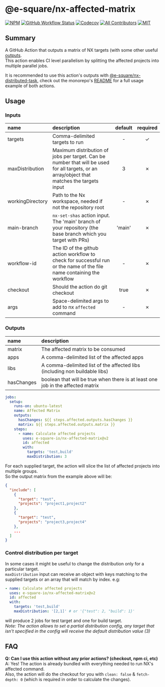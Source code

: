 # @e-square/nx-affected-matrix

[![NPM](https://img.shields.io/github/package-json/v/e-square-io/nx-affected-matrix?&logo=npm&style=flat-square)]()
[![GitHub Workflow Status](https://img.shields.io/github/workflow/status/e-square-io/nx-github-actions/Main%20Workflow/main?event=push&logo=github&style=flat-square)](https://github.com/e-square-io/nx-github-actions/actions/workflows/main.yml)
[![Codecov](https://img.shields.io/codecov/c/github/e-square-io/nx-github-actions?logo=codecov&style=flat-square&token=PVPVUJAD1X)](https://app.codecov.io/gh/e-square-io/nx-github-actions)
[![All Contributors](https://img.shields.io/badge/all_contributors-2-orange.svg?style=flat-square)](https://github.com/e-square-io/nx-github-actions#contributors-)
[![MIT](https://img.shields.io/packagist/l/doctrine/orm.svg?style=flat-square)](https://github.com/e-square-io/nx-github-actions/blob/main/LICENSE)

## Summary

A GitHub Action that outputs a matrix of NX targets (with some other useful [outputs](#outputs).  
This action enables CI level parallelism by splitting the affected projects into multiple parallel jobs.

It is recommended to use this action's outputs with [@e-square/nx-distributed-task](https://github.com/marketplace/actions/nx-distributed-task),
check out the monorepo's [README](https://github.com/e-square-io/nx-github-actions#usage) for a full usage example of both actions.

## Usage

### Inputs

| name             | description                                                                                                                                 | default | required |
|:-----------------|:--------------------------------------------------------------------------------------------------------------------------------------------|:-------:|:--------:|
| targets          | Comma-delimited targets to run                                                                                                              |    -    | &check;  |
| maxDistribution  | Maximum distribution of jobs per target. Can be number that will be used for all targets, or an array/object that matches the targets input |    3    | &cross;  |
| workingDirectory | Path to the Nx workspace, needed if not the repository root                                                                                 |    -    | &cross;  |
| main-branch      | `nx-set-shas` action input. The 'main' branch of your repository (the base branch which you target with PRs)                                | 'main'  | &cross;  |
| workflow-id      | The ID of the github action workflow to check for successful run or the name of the file name containing the workflow                       |    -    | &cross;  |
| checkout         | Should the action do git checkout                                                                                                           |  true   | &cross;  |
| args             | Space-delimited args to add to nx `affected` command                                                                                        |    -    | &cross;  |

### Outputs

| name       | description                                                                     |
|:-----------|:--------------------------------------------------------------------------------|
| matrix     | The affected matrix to be consumed                                              |
| apps       | A comma-delimited list of the affected apps                                     |
| libs       | A comma-delimited list of the affected libs (including non buildable libs)      |
| hasChanges | boolean that will be true when there is at least one job in the affected matrix |

```yaml
jobs:
  setup:
    runs-on: ubuntu-latest
    name: Affected Matrix
    outputs:
      hasChanges: ${{ steps.affected.outputs.hasChanges }}
      matrix: ${{ steps.affected.outputs.matrix }}
    steps:
      - name: Calculate affected projects
        uses: e-square-io/nx-affected-matrix@v2
        id: affected
        with:
          targets: 'test,build'
          maxDistribution: 3
```

For each supplied target, the action will slice the list of affected projects into multiple groups.  
So the output matrix from the example above will be:

```json
{
  "include": [
    {
      "target": "test",
      "projects": "project1,project2"
    },
    {
      "target": "test",
      "projects": "project3,project4"
    },
    ...
  ]
}
```

### Control distribution per target

In some cases it might be useful to change the distribution only for a particular target.  
`maxDistribution` input can receive an object with keys matching to the supplied targets or an array that will match by index. e.g:

```yaml
- name: Calculate affected projects
  uses: e-square-io/nx-affected-matrix@v2
  id: affected
  with:
    targets: 'test,build'
    maxDistribution: '[2,1]' # or '{"test": 2, "build": 1}'
```

will produce 2 jobs for test target and one for build target.  
_Note: The action allows to set a partial distribution config, any target that isn't specified in the config will receive the default distribution value (3)_

## FAQ

**Q: Can I use this action without any prior actions? (checkout, npm ci, etc)**  
A: Yes! The action is already bundled with everything needed to run NX's affected command.  
Also, the action will do the checkout for you with `clean: false` & `fetch-depth: 0` (which is required in order to calculate the changes).
